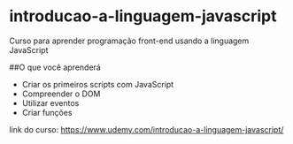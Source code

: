 # introducao-a-linguagem-javascript
Curso para aprender programação front-end usando a linguagem JavaScript

##O que você aprenderá
- Criar os primeiros scripts com JavaScript
- Compreender o DOM
- Utilizar eventos
- Criar funções

link do curso: https://www.udemy.com/introducao-a-linguagem-javascript/

 
